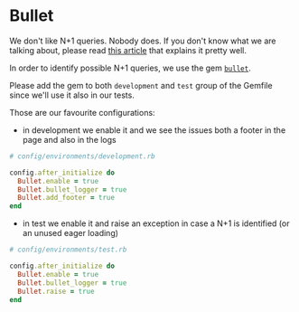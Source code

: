 # Bullet

We don't like N+1 queries. Nobody does.
If you don't know what we are talking about,
please read [this article](https://www.sitepoint.com/silver-bullet-n1-problem/) that explains it pretty well.

In order to identify possible N+1 queries, we use the gem [`bullet`](https://github.com/flyerhzm/bullet).

Please add the gem to both `development` and `test` group of the Gemfile since we'll use it also in our tests.

Those are our favourite configurations:

* in development we enable it and we see the issues both a footer in the page and also in the logs

```ruby
# config/environments/development.rb

config.after_initialize do
  Bullet.enable = true
  Bullet.bullet_logger = true
  Bullet.add_footer = true
end
```

* in test we enable it and raise an exception in case a N+1 is identified (or an unused eager loading)

```ruby
# config/environments/test.rb

config.after_initialize do
  Bullet.enable = true
  Bullet.bullet_logger = true
  Bullet.raise = true
end
```
